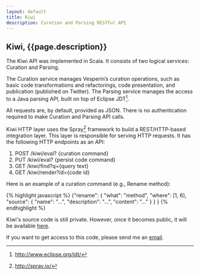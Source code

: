 ```yaml
---
layout: default
title: Kiwi
description: Curation and Parsing RESTful API .
---
```


## Kiwi, {{page.description}}


The Kiwi API was implemented in Scala. It consists of two logical services: Curation and Parsing.

The Curation service manages Vesperin’s curation operations, such as basic code transformations and refactorings, code presentation, and publication (published on Twitter). The Parsing service manages the access to a Java parsing API, built on top of Eclipse JDT[^1].

All requests are, by default, provided as JSON. There is no authentication required to make Curation and Parsing API calls.

Kiwi HTTP layer uses the Spray[^2] framework to build a REST/HTTP-based integration layer. This layer is responsible for serving HTTP requests. It has the following HTTP endpoints as an API:

1. POST /kiwi/eval? {curation command}  
2. PUT /kiwi/eval? {persist code command}  
3. GET /kiwi/find?q={query text}  
4. GET /kiwi/render?id={code id}

Here is an example of a curation command (e.g., Rename method):

{% highlight javascript %}
{"rename": {
  "what": "method",
  "where": [1, 6],
  "source": {
    "name": "...",
    "description": "...",
    "content": "..."
  }
 }
}
{% endhighlight %}

Kiwi's source code is still private. However, once it 
becomes public, it will be available <a href="http://bit.ly/1fNMuMk" target="_blank">here</a>.

If you want to get access to this code, please send me an [email](mailto:hsanchez@cs.ucsc.edu).


[^1]: http://www.eclipse.org/jdt/  
[^2]: http://spray.io/  
